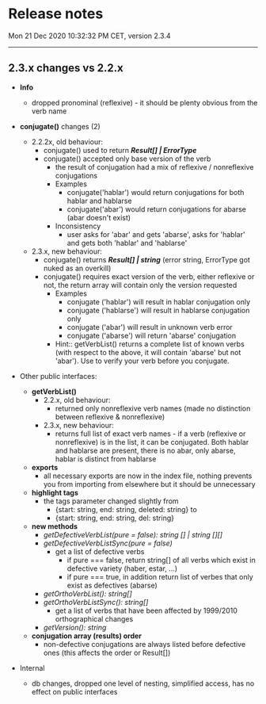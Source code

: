 # Release notes

Mon 21 Dec 2020 10:32:32 PM CET, version 2.3.4
____

## 2.3.x changes vs 2.2.x

- **Info**
  - dropped pronominal (reflexive) - it should be plenty obvious from the verb name

- **conjugate()** changes (2)
  - 2.2.2x, old behaviour:
    - conjugate() used to return ***Result[] | ErrorType***
    - conjugate() accepted only base version of the verb
      - the result of conjugation had a mix of reflexive / nonreflexive conjugations
      - Examples
        - conjugate('hablar') would return conjugations for both hablar and hablarse
        - conjugate('abar') would return conjugations for abarse (abar doesn't exist)
      - Inconsistency
        - user asks for 'abar' and gets 'abarse', asks for 'hablar' and gets both 'hablar' and 'hablarse'
  - 2.3.x, new behaviour:
    - conjugate() returns ***Result[] | string***  (error string, ErrorType got nuked as an overkill)
    - conjugate() requires exact version of the verb, either reflexive or not, the return array will contain only the version requested
      - Examples
        - conjugate ('hablar') will result in hablar conjugation only
        - conjugate ('hablarse') will result in hablarse conjugation only
        - conjugate ('abar') will result in unknown verb error
        - conjugate ('abarse') will return 'abarse' conjugation
      - Hint:: getVerbList() returns a complete list of known verbs (with respect to the above, it will contain 'abarse' but not 'abar').  Use to verify your verb before you conjugate.

- Other public interfaces:
  - **getVerbList()**
    - 2.2.x, old behaviour:
      - returned only nonreflexive verb names (made no distinction between reflexive & nonreflexive)
    - 2.3.x, new behaviour:
      - returns full list of exact verb names - if a verb (reflexive or nonreflexive) is in the list, it can be conjugated.  Both hablar and hablarse are present, there is no abar, only abarse, hablar is distinct from hablarse
  - **exports**
    - all necessary exports are now in the index file, nothing prevents you from importing from elsewhere but it should be unnecessary
  - **highlight tags**
    - the tags parameter changed slightly from
      - {start: string, end: string, deleted: string} to
      - {start: string, end: string, del: string}
  - **new methods**
    - *getDefectiveVerbList(pure = false): string [] | string [][]*
    - *getDefectiveVerbListSync(pure = false)*
      - get a list of defective verbs
        - if pure === false, return string[] of all verbs which exist in defective variety (haber, estar, ...)
        - if pure === true, in addition return list of verbes that only exist as defectives (abarse)
    - *getOrthoVerbList(): string[]*
    - *getOrthoVerbListSync(): string[]*
      - get a list of verbs that have been affected by 1999/2010 orthographical changes
    - *getVersion(): string*
  - **conjugation array (results) order**
    - non-defective conjugations are always listed before defective ones (this affects the order or Result[])

- Internal
  - db changes, dropped one level of nesting, simplified access, has no effect on public interfaces
